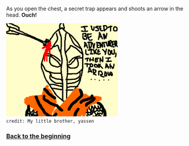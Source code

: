 As you open the chest, a secret trap appears and shoots an arrow in the head. **Ouch!**

![headshot](../images/blood/headshot_arrow.png)  
`credit: My little brother, yassen`

### [Back to the beginning](../beginning.md)